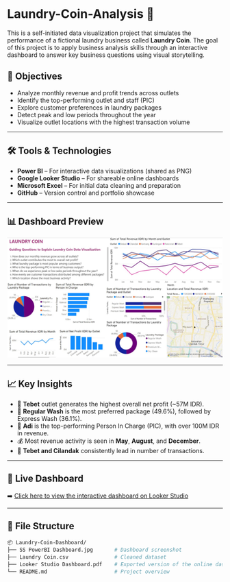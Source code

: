 # Laundry-Coin-Analysis 🧼

This is a self-initiated data visualization project that simulates the performance of a fictional laundry business called **Laundry Coin**. The goal of this project is to apply business analysis skills through an interactive dashboard to answer key business questions using visual storytelling.

## 📌 Objectives

- Analyze monthly revenue and profit trends across outlets
- Identify the top-performing outlet and staff (PIC)
- Explore customer preferences in laundry packages
- Detect peak and low periods throughout the year
- Visualize outlet locations with the highest transaction volume

---

## 🛠 Tools & Technologies

- **Power BI** – For interactive data visualizations (shared as PNG)
- **Google Looker Studio** – For shareable online dashboards
- **Microsoft Excel** – For initial data cleaning and preparation
- **GitHub** – Version control and portfolio showcase

---

## 📊 Dashboard Preview

![Dashboard Screenshot](https://github.com/fadlillahs/Laundry-Coin-Analysis/blob/a2be4454c7517960ce5bee6e84abcfd6ea80969a/SS%20PowerBI%20Dashboard.jpg)

---

## 📈 Key Insights

- 📍 **Tebet** outlet generates the highest overall net profit (~57M IDR).
- 🧺 **Regular Wash** is the most preferred package (49.6%), followed by Express Wash (36.1%).
- 👤 **Adi** is the top-performing Person In Charge (PIC), with over 100M IDR in revenue.
- 💰 Most revenue activity is seen in **May**, **August**, and **December**.
- 🏢 **Tebet and Cilandak** consistently lead in number of transactions.

---

## 🔗 Live Dashboard

➡️ [Click here to view the interactive dashboard on Looker Studio](https://lookerstudio.google.com/s/qSCSubdomb)

---

## 📁 File Structure

```bash
📦 Laundry-Coin-Dashboard/
├── SS PowerBI Dashboard.jpg       # Dashboard screenshot
├── Laundry Coin.csv               # Cleaned dataset
├── Looker Studio Dashboard.pdf    # Exported version of the online dashboard
└── README.md                      # Project overview
